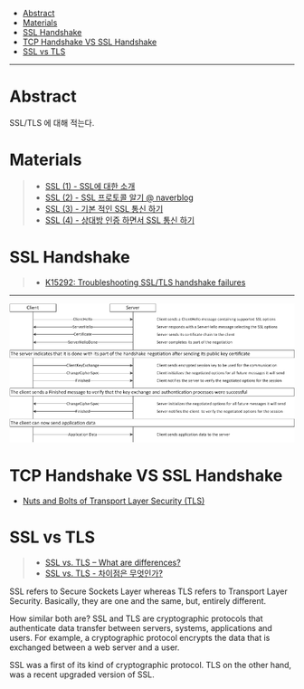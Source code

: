 - [Abstract](#abstract)
- [Materials](#materials)
- [SSL Handshake](#ssl-handshake)
- [TCP Handshake VS SSL Handshake](#tcp-handshake-vs-ssl-handshake)
- [SSL vs TLS](#ssl-vs-tls)

----

# Abstract

SSL/TLS 에 대해 적는다.

# Materials

> * [SSL (1) - SSL에 대한 소개](https://m.blog.naver.com/nttkak/20130246203)
> * [SSL (2) - SSL 프로토콜 알기 @ naverblog](https://m.blog.naver.com/nttkak/20130246501)
> * [SSL (3) - 기본 적인 SSL 통신 하기](https://m.blog.naver.com/nttkak/20130246586)
> * [SSL (4) - 상대방 인증 하면서 SSL 통신 하기](https://m.blog.naver.com/nttkak/20130246706)

# SSL Handshake

> * [K15292: Troubleshooting SSL/TLS handshake failures](https://support.f5.com/csp/article/K15292)

----

![](img/SSL_flow2_10_08_18_updated.png)

# TCP Handshake VS SSL Handshake

* [Nuts and Bolts of Transport Layer Security (TLS)](https://medium.facilelogin.com/nuts-and-bolts-of-transport-layer-security-tls-2c5af298c4be)

# SSL vs TLS

> * [SSL vs. TLS – What are differences?](https://www.ssl2buy.com/wiki/ssl-vs-tls)
> * [SSL vs. TLS - 차이점은 무엇인가?](https://smartits.tistory.com/209)

SSL refers to Secure Sockets Layer whereas TLS refers to Transport Layer Security.  Basically, they are one and the same, but, entirely different.

How similar both are? SSL and TLS are cryptographic protocols that authenticate data transfer between servers, systems, applications and users. For example, a cryptographic protocol encrypts the data that is exchanged between a web server and a user.

SSL was a first of its kind of cryptographic protocol. TLS on the other hand, was a recent upgraded version of SSL.
